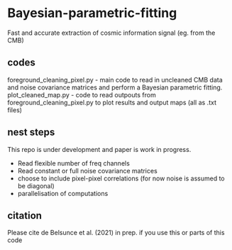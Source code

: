 # Bayesian-parametric-fitting
Fast and accurate extraction of cosmic information signal (eg. from the CMB)

## codes
foreground_cleaning_pixel.py - main code to read in uncleaned CMB data and noise covariance matrices and perform a Bayesian parametric fitting. 
plot_cleaned_map.py          - code to read outpouts from foreground_cleaning_pixel.py to plot results and output maps (all as .txt files) 

## nest steps
This repo is under development and paper is work in progress. 
- Read flexible number of freq channels
- Read constant or full noise covariance matrices
- choose to include pixel-pixel correlations (for now noise is assumed to be diagonal) 
- parallelisation of computations

## citation
Please cite de Belsunce et al. (2021) in prep. if you use this or parts of this code
